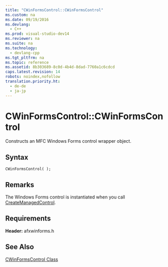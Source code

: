 ```yaml
---
title: "CWinFormsControl::CWinFormsControl"
ms.custom: na
ms.date: 09/19/2016
ms.devlang: 
  - C++
ms.prod: visual-studio-dev14
ms.reviewer: na
ms.suite: na
ms.technology: 
  - devlang-cpp
ms.tgt_pltfrm: na
ms.topic: reference
ms.assetid: 8b303689-8c0d-4b4d-8dad-7760a1c6cdcd
caps.latest.revision: 14
robots: noindex,nofollow
translation.priority.ht: 
  - de-de
  - ja-jp
---
```

# CWinFormsControl::CWinFormsControl
Constructs an MFC Windows Forms control wrapper object.  
  
## Syntax  
  
```  
CWinFormsControl( );  
```  
  
## Remarks  
 The Windows Forms control is instantiated when you call [CreateManagedControl](../Topic/CWinFormsControl::CreateManagedControl.md).  
  
## Requirements  
 **Header:** afxwinforms.h  
  
## See Also  
 [CWinFormsControl Class](../vs140/CWinFormsControl-Class.md)